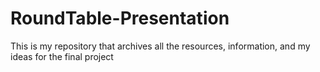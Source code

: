 # RoundTable-Presentation
This is my repository that archives all the resources, information, and my ideas for the final project
